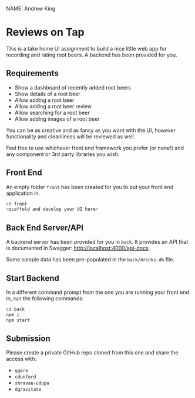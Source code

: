 NAME: Andrew King

# Reviews on Tap

This is a take home UI assignment to build a nice little web app for recording and rating root beers.  A backend has been provided for you.

## Requirements

* Show a dashboard of recently added root beers
* Show details of a root beer
* Allow adding a root beer
* Allow adding a root beer review
* Allow searching for a root beer
* Allow adding images of a root beer

You can be as creative and as fancy as you want with the UI, however functionality and cleanliness will be reviewed as well.

Feel free to use whichever front end framework you prefer (or none!) and any component or 3rd party libraries you wish.

## Front End

An empty folder `front` has been created for you to put your front end application in.

```sh
cd front
<scaffold and develop your UI here>
```

## Back End Server/API

A backend server has been provided for you in `back`.  It provides an API that is documented in Swagger: [http://localhost:4000/api-docs](http://localhost:4000/api-docs).

Some sample data has been pre-populated in the `back/drinks.db` file.

## Start Backend

In a different command prompt from the one you are running your front end in, run the following commands:

```sh
cd back
npm i
npm start
```

## Submission

Please create a private GitHub repo cloned from this one and share the access with:

* `ggere`
* `cdunford`
* `shravan-udupa`
* `dgravitate`

